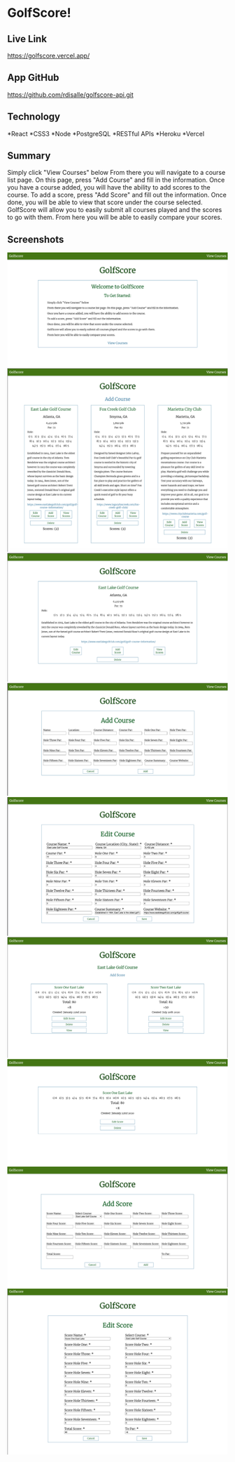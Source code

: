 # GolfScore!

## Live Link

https://golfscore.vercel.app/

## App GitHub

https://github.com/rdisalle/golfscore-api.git

## Technology
*React
*CSS3
*Node
*PostgreSQL
*RESTful APIs
*Heroku
*Vercel

## Summary
Simply click "View Courses" below
From there you will navigate to a course list page. On this page, press "Add Course" and fill in the information.
Once you have a course added, you will have the ability to add scores to the course.
To add a score, press "Add Score" and fill out the information.
Once done, you will be able to view that score under the course selected.
GolfScore will allow you to easily submit all courses played and the scores to go with them.
From here you will be able to easily compare your scores.

## Screenshots
![Landing Page](/img/landing_page.png)
![View Courses Page](/img/view_courses_page.png)
![View Course](/img/view_course.png)
![Add Course](/img/add_course.png)
![Edit Course](/img/edit_course.png)
![View Scores](/img/view_scores.png)
![View Score](/img/view_score.png)
![Add Score](/img/add_score.png)
![Edit Score](/img/edit_score.png)

